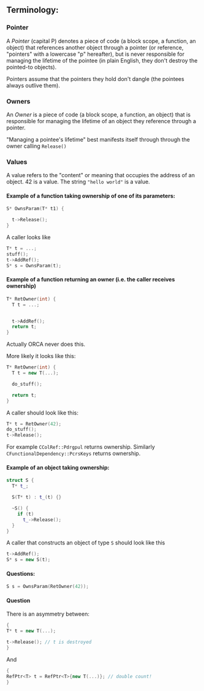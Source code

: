 ## Terminology:

### Pointer
A _Pointer_ (capital P) denotes a piece of code
(a block scope, a function, an object)
that references another object through a pointer (or reference, "pointers" with a lowercase "p" hereafter),
but is never responsible for managing the lifetime of the pointee
(in plain English, they don't destroy the pointed-to objects).

Pointers assume that the pointers they hold don't dangle (the pointees always outlive them).

### Owners
An _Owner_ is a piece of code (a block scope, a function, an object) that is responsible for managing the lifetime of an object they reference through a pointer.

"Managing a pointee's lifetime" best manifests itself through through the owner calling `Release()`

### Values
A value refers to the "content" or meaning that occupies the address of an object. 42 is a value. The string `"hello world"` is a value.

#### Example of a function taking ownership of one of its parameters:

```c++
S* OwnsParam(T* t1) {

  t->Release();
}
```

A caller looks like

```c++
T* t = ...;
stuff();
t->AddRef();
S* s = OwnsParam(t);
```

#### Example of a function returning an owner (i.e. the caller receives ownership)

```c++
T* RetOwner(int) {
  T t = ...;


  t->AddRef();
  return t;
}
```
Actually ORCA never does this.

More likely it looks like this:

```c++
T* RetOwner(int) {
  T t = new T(...);

  do_stuff();

  return t;
}
```

A caller should look like this:

```c++
T* t = RetOwner(42);
do_stuff();
t->Release();
```

For example `CColRef::Pdrgpul` returns ownership.
Similarly `CFunctionalDependency::PcrsKeys` returns ownership.

#### Example of an object taking ownership:
```c++
struct S {
  T* t_;

  S(T* t) : t_(t) {}

  ~S() {
    if (t)
      t_->Release();
  }
}
```

A caller that constructs an object of type `S` should look like this

```c++
t->AddRef();
S* s = new S(t);
```

#### Questions:

```c++
S s = OwnsParam(RetOwner(42));
```

#### Question
There is an asymmetry between:

```c++
{
T* t = new T(...);

t->Release(); // t is destroyed
}
```

And

```c++
{
RefPtr<T> t = RefPtr<T>{new T(...)}; // double count!
}
```

